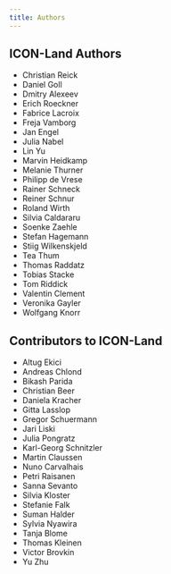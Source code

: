 ```yaml
---
title: Authors
---
```

## ICON-Land Authors

- Christian Reick
- Daniel Goll
- Dmitry Alexeev
- Erich Roeckner
- Fabrice Lacroix
- Freja Vamborg
- Jan Engel
- Julia Nabel
- Lin Yu
- Marvin Heidkamp
- Melanie Thurner
- Philipp de Vrese
- Rainer Schneck
- Reiner Schnur
- Roland Wirth
- Silvia Caldararu
- Soenke Zaehle
- Stefan Hagemann
- Stiig Wilkenskjeld
- Tea Thum
- Thomas Raddatz
- Tobias Stacke
- Tom Riddick
- Valentin Clement
- Veronika Gayler
- Wolfgang Knorr

## Contributors to ICON-Land

- Altug Ekici
- Andreas Chlond
- Bikash Parida
- Christian Beer
- Daniela Kracher
- Gitta Lasslop
- Gregor Schuermann
- Jari Liski
- Julia Pongratz
- Karl-Georg Schnitzler
- Martin Claussen
- Nuno Carvalhais
- Petri Raisanen
- Sanna Sevanto
- Silvia Kloster
- Stefanie Falk
- Suman Halder
- Sylvia Nyawira
- Tanja Blome
- Thomas Kleinen
- Victor Brovkin
- Yu Zhu
